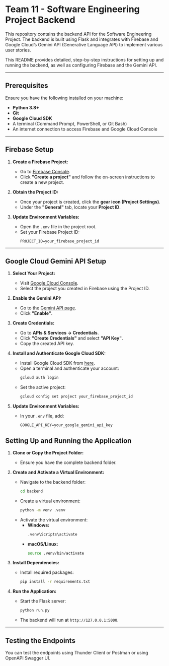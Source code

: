 # Team 11 - Software Engineering Project Backend

This repository contains the backend API for the Software Engineering Project. The backend is built using Flask and integrates with Firebase and Google Cloud’s Gemini API (Generative Language API) to implement various user stories.

This README provides detailed, step-by-step instructions for setting up and running the backend, as well as configuring Firebase and the Gemini API.

---

## Prerequisites

Ensure you have the following installed on your machine:

- **Python 3.8+**
- **Git**
- **Google Cloud SDK**
- A terminal (Command Prompt, PowerShell, or Git Bash)
- An internet connection to access Firebase and Google Cloud Console

---

## Firebase Setup

1. **Create a Firebase Project:**

   - Go to [Firebase Console](https://console.firebase.google.com/u/0/).
   - Click **"Create a project"** and follow the on-screen instructions to create a new project.

2. **Obtain the Project ID:**

   - Once your project is created, click the **gear icon (Project Settings)**.
   - Under the **"General"** tab, locate your **Project ID**.

3. **Update Environment Variables:**

   - Open the `.env` file in the project root.
   - Set your Firebase Project ID:
     ```
     PROJECT_ID=your_firebase_project_id
     ```

---

## Google Cloud Gemini API Setup

1. **Select Your Project:**

   - Visit [Google Cloud Console](https://console.cloud.google.com/).
   - Select the project you created in Firebase using the Project ID.

2. **Enable the Gemini API:**

   - Go to the [Gemini API page](https://console.cloud.google.com/apis/api/generativelanguage.googleapis.com/).
   - Click **"Enable"**.

3. **Create Credentials:**

   - Go to **APIs & Services → Credentials**.
   - Click **"Create Credentials"** and select **"API Key"**.
   - Copy the created API key.

4. **Install and Authenticate Google Cloud SDK:**

   - Install Google Cloud SDK from [here](https://cloud.google.com/sdk/docs/install).
   - Open a terminal and authenticate your account:
     ```bash
     gcloud auth login
     ```
   - Set the active project:
     ```bash
     gcloud config set project your_firebase_project_id
     ```

5. **Update Environment Variables:**

   - In your `.env` file, add:
     ```
     GOOGLE_API_KEY=your_google_gemini_api_key
     ```

## Setting Up and Running the Application

1. **Clone or Copy the Project Folder:**

   - Ensure you have the complete backend folder.

2. **Create and Activate a Virtual Environment:**

   - Navigate to the backend folder:
     ```bash
     cd backend
     ```
   - Create a virtual environment:
     ```bash
     python -m venv .venv
     ```
   - Activate the virtual environment:
     - **Windows:**
       ```bash
       .venv\Scripts\activate
       ```
     - **macOS/Linux:**
       ```bash
       source .venv/bin/activate
       ```

3. **Install Dependencies:**

   - Install required packages:
     ```bash
     pip install -r requirements.txt
     ```

4. **Run the Application:**

   - Start the Flask server:
     ```bash
     python run.py
     ```
   - The backend will run at `http://127.0.0.1:5000`.

---

## Testing the Endpoints

You can test the endpoints using Thunder Client or Postman or using OpenAPI Swagger UI.


